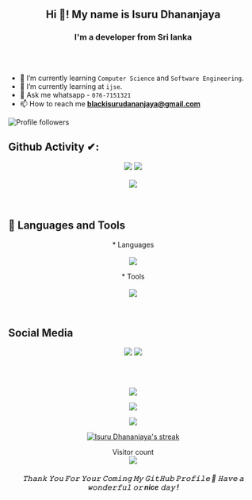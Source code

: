 <h1>
   <img src="">
</h1>

<h2 align="center">Hi 👋! My name is Isuru Dhananjaya </h2>
<h3 align="center"> I'm a developer from Sri lanka</h3>
<br/>
<br/>

- 🌱 I’m currently learning `Computer Science` and `Software Engineering`.
- 🌱 I’m currently learning at `ijse`.
- 💬 Ask me whatsapp - `076-7151321 `
- 📫 How to reach me **blackisurudananjaya@gmail.com** 

<p align="left">
<img alt="Profile followers" src="https://img.shields.io/github/followers/Dhananjaya1321">
</p>


###
## Github Activity ✔:
<div align="center">
 <img  src="https://github-readme-stats.vercel.app/api?username=Dhananjaya1321&show_icons=true&theme=tokyonight&line_height=27" />
  <img  src="https://github-readme-stats.vercel.app/api/top-langs/?username=Dhananjaya1321&theme=tokyonight" /> 
   <br/>
   <br/>
   <img  src="https://github-profile-trophy.vercel.app/?username=Dhananjaya1321&theme=tokyonight&no-frame=false&no-bg=true&margin-w=4" /> </a> 
</div>
<br/>
<br/>
 




## 🔗  Languages and Tools

<p align="center">
   * Languages <br><br>
  <a href="https://skillicons.dev">
    <img src="https://skillicons.dev/icons?i=html,js,css,java,mysql,nodejs,react" />
  </a>
</p>


<p align="center">
   * Tools <br><br>
  <a href="https://skillicons.dev">
    <img src="https://skillicons.dev/icons?i=git,powershell,figma,linux,idea,vscode" />
  </a>
</p>
<br/>

###

## Social Media
<p align="center">
<a href = "www.linkedin.com/in/isuru-dhananjaya-9b5138247" target="blank"><img src="https://img.icons8.com/fluent/48/000000/linkedin.png"/></a>
<a href = "https://instagram.com/dhananjaya1321?igshid=ZDdkNTZiNTM=" target="blank"><img src="https://img.icons8.com/fluent/48/000000/instagram-new.png"/></a>
</p> 
</p>

<br/>
<br/>
<p align="center">
  
  <img src="http://github-profile-summary-cards.vercel.app/api/cards/profile-details?username=Dhananjaya1321&theme=tokyonight" />
  
 
<br>
   
<p align="center">
  
  <img src="http://github-profile-summary-cards.vercel.app/api/cards/productive-time?username=Dhananjaya1321&theme=tokyonight&utcOffset=8" />
  
 <p>
   
   <p align="center">
  
  <img src="http://github-profile-summary-cards.vercel.app/api/cards/most-commit-language?username=Dhananjaya1321&theme=tokyonight" />
  
 <p>
  
<p>
   <p align="center">
  <p align="center">
    <a href="https://github.com/Dhananjaya1321/github-readme-streak-stats">
        <img title="🔥 Get streak stats for your profile at git.io/streak-stats" alt="Isuru Dhananjaya's streak" src="https://github-readme-streak-stats.herokuapp.com?user=Dhananjaya1321&theme=soft-green"/>
    </a>
  </p>
</p>



<p align="center"> 
  Visitor count<br>
  <img src="https://profile-counter.glitch.me/Dhananjaya1321/count.svg" />
</p>

<h5 align="center">
𝚃𝚑𝚊𝚗𝚔 𝚈𝚘𝚞 𝙵𝚘𝚛 𝚈𝚘𝚞𝚛 𝙲𝚘𝚖𝚒𝚗𝚐 𝙼𝚢 𝙶𝚒𝚝𝙷𝚞𝚋 𝙿𝚛𝚘𝚏𝚒𝚕𝚎 🤝
𝙷𝚊𝚟𝚎 𝚊 𝚠𝚘𝚗𝚍𝚎𝚛𝚏𝚞𝚕 𝚘𝚛 nice 𝚍𝚊𝚢 ! 

</h5>

